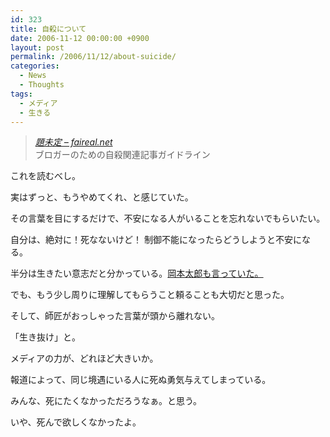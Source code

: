 ```yaml
---
id: 323
title: 自殺について
date: 2006-11-12 00:00:00 +0900
layout: post
permalink: /2006/11/12/about-suicide/
categories:
  - News
  - Thoughts
tags:
  - メディア
  - 生きる
---
```

<blockquote cite="http://www.faireal.net/articles/1/05" title="題未定 - faireal.net">
  <p>
    <cite><a href="http://www.faireal.net/articles/1/05" title="題未定 - faireal.net" rel="external nofollow">題未定 &#8211; faireal.net</a></cite><br /> ブロガーのための自殺関連記事ガイドライン
  </p>
</blockquote>

これを読むべし。

実はずっと、もうやめてくれ、と感じていた。
  
その言葉を目にするだけで、不安になる人がいることを忘れないでもらいたい。
  
自分は、絶対に！死なないけど！ 制御不能になったらどうしようと不安になる。

半分は生きたい意志だと分かっている。[岡本太郎も言っていた。](http://monta.ampomtan.com/?p=340 "意志")
  
でも、もう少し周りに理解してもらうこと頼ることも大切だと思った。

そして、師匠がおっしゃった言葉が頭から離れない。
  
「生き抜け」と。

<!--more-->メディアの力が、どれほど大きいか。


  
報道によって、同じ境遇にいる人に死ぬ勇気与えてしまっている。
  
みんな、死にたくなかっただろうなぁ。と思う。
  
いや、死んで欲しくなかったよ。
